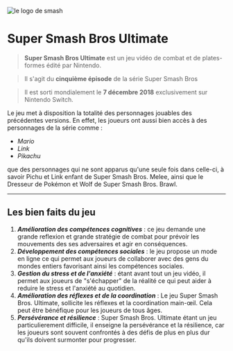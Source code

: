 ![le logo de smash](https://assets.nintendo.com/image/upload/c_fill,w_1200/q_auto:best/f_auto/dpr_2.0/ncom/software/switch/70010000012332/ac4d1fc9824876ce756406f0525d50c57ded4b2a666f6dfe40a6ac5c3563fad9)
# Super Smash Bros Ultimate
> **Super Smash Bros Ultimate** est un jeu vidéo de combat et de plates-formes édité par Nintendo.

>  Il s'agit du **cinquième épisode** de la série Super Smash Bros

> Il est sorti mondialement le **7 décembre 2018** exclusivement sur Nintendo Switch.

Le jeu met à disposition la totalité des personnages jouables des précédentes versions. En effet, les joueurs ont aussi bien accès à des personnages de la série comme : 
* _Mario_
* _Link_
* _Pikachu_

que des personnages qui ne sont apparus qu'une seule fois dans celle-ci, à savoir Pichu et Link enfant de Super Smash Bros. Melee, ainsi que le Dresseur de Pokémon et Wolf de Super Smash Bros. Brawl. 
___
## Les bien faits du jeu 
1. **_Amélioration des compétences cognitives_** : ce jeu demande une grande reflexion et grande stratégie de combat pour prévoir les mouvements des ses adversaires et agir en conséquences.
2. **_Développement des compétences sociales_** : le jeu propose un mode en ligne ce qui permet aux joueurs de collaborer avec des gens du mondes entiers favorisant ainsi les compétences sociales.
3. **_Gestion du stress et de l'anxiété_** : étant avant tout un jeu vidéo, il permet aux joueurs de "s'échapper" de la réalité ce qui peut aider à reduire le stress et l'anxiété au quotidien.
4. **_Amélioration des réflexes et de la coordination_** : Le jeu Super Smash Bros. Ultimate, sollicite les réflexes et la coordination main-œil. Cela peut être bénéfique pour les joueurs de tous âges.
5. **_Persévérance et résilience_** : Super Smash Bros. Ultimate étant un jeu particulierement difficile, il enseigne la persévérance et la résilience, car les joueurs sont souvent confrontés à des défis de plus en plus dur qu'ils doivent surmonter pour progresser.
